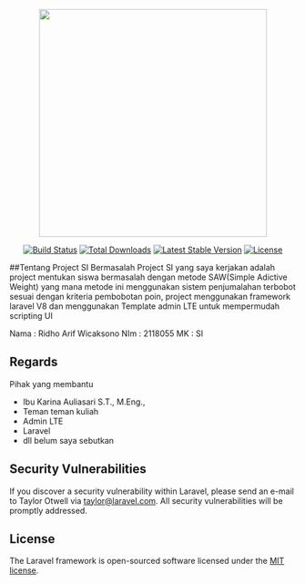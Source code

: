 <p align="center"><a href="https://laravel.com" target="_blank"><img src="https://raw.githubusercontent.com/laravel/art/master/logo-Cancel changeslockup/5%20SVG/2%20CMYK/1%20Full%20Color/laravel-logolockup-cmyk-red.svg" width="400"></a></p>

<p align="center">
<a href="https://travis-ci.org/laravel/framework"><img src="https://travis-ci.org/laravel/framework.svg" alt="Build Status"></a>
<a href="https://packagist.org/packages/laravel/framework"><img src="https://img.shields.io/packagist/dt/laravel/framework" alt="Total Downloads"></a>
<a href="https://packagist.org/packages/laravel/framework"><img src="https://img.shields.io/packagist/v/laravel/framework" alt="Latest Stable Version"></a>
<a href="https://packagist.org/packages/laravel/framework"><img src="https://img.shields.io/packagist/l/laravel/framework" alt="License"></a>
</p>

##Tentang Project SI Bermasalah
Project SI yang saya kerjakan adalah project mentukan siswa bermasalah dengan metode SAW(Simple Adictive Weight) yang mana metode ini menggunakan sistem 
penjumalahan terbobot sesuai dengan kriteria pembobotan poin, project menggunakan framework laravel V8 dan menggunakan Template admin LTE untuk mempermudah 
scripting UI 

Nama : Ridho Arif Wicaksono
NIm : 2118055
MK : SI

## Regards

Pihak yang membantu
- Ibu Karina Auliasari S.T., M.Eng.,
- Teman teman kuliah 
- Admin LTE 
- Laravel 
- dll belum saya sebutkan 

## Security Vulnerabilities

If you discover a security vulnerability within Laravel, please send an e-mail to Taylor Otwell via [taylor@laravel.com](mailto:taylor@laravel.com). All security vulnerabilities will be promptly addressed.

## License

The Laravel framework is open-sourced software licensed under the [MIT license](https://opensource.org/licenses/MIT).
